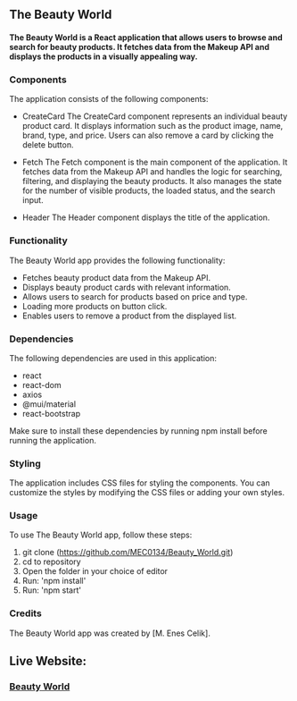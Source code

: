 ## The Beauty World

#### The Beauty World is a React application that allows users to browse and search for beauty products. It fetches data from the Makeup API and displays the products in a visually appealing way.

### Components

The application consists of the following components:

- CreateCard
The CreateCard component represents an individual beauty product card. It displays information such as the product image, name, brand, type, and price. Users can also remove a card by clicking the delete button.

- Fetch
The Fetch component is the main component of the application. It fetches data from the Makeup API and handles the logic for searching, filtering, and displaying the beauty products. It also manages the state for the number of visible products, the loaded status, and the search input.

- Header
The Header component displays the title of the application.


### Functionality
The Beauty World app provides the following functionality:

- Fetches beauty product data from the Makeup API.
- Displays beauty product cards with relevant information.
- Allows users to search for products based on price and type.
- Loading more products on button click.
- Enables users to remove a product from the displayed list.

### Dependencies

The following dependencies are used in this application:

- react
- react-dom
- axios
- @mui/material
- react-bootstrap

Make sure to install these dependencies by running npm install before running the application.

### Styling

The application includes CSS files for styling the components. You can customize the styles by modifying the CSS files or adding your own styles.

### Usage
To use The Beauty World app, follow these steps:

1. git clone (https://github.com/MEC0134/Beauty_World.git)
2. cd to repository 
3. Open the folder in your choice of editor 
4. Run: 'npm install'
5. Run: 'npm start'


### Credits

The Beauty World app was created by [M. Enes Celik].

## Live Website:

### [Beauty World](https://beauty-world-mec.netlify.app/)

